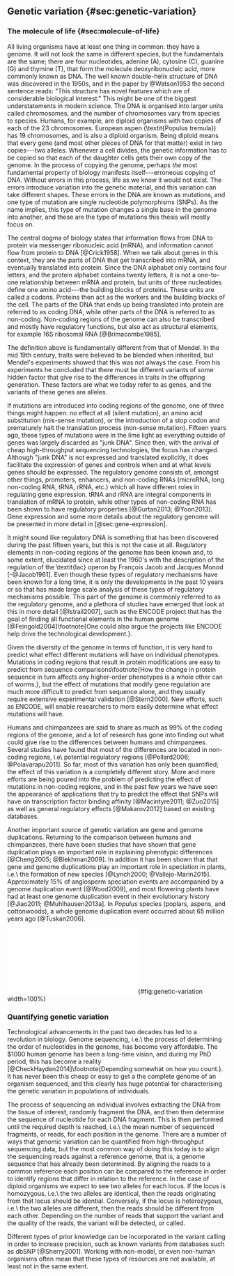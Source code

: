 ## Genetic variation {#sec:genetic-variation}

### The molecule of life {#sec:molecule-of-life}

All living organisms have at least one thing in common: they have a genome. It will not look the same in different species, but the fundamentals are the same; there are four nucleotides, adenine (A), cytosine (C), guanine (G) and thymine (T), that form the molecule deoxyribonucleic acid, more commonly known as DNA. The well known double-helix structure of DNA was discovered in the 1950s, and in the paper by @Watson1953 the second sentence reads: "This structure has novel features which are of considerable biological interest." This might be one of the biggest understatements in modern science. The DNA is organised into larger units called chromosomes, and the number of chromosomes vary from species to species. Humans, for example, are diploid organisms with two copies of each of the 23 chromosomes. European aspen (\textit{Populus tremula}) has 19 chromosomes, and is also a diploid organism. Being diploid means that every gene (and most other pieces of DNA for that matter) exist in two copies---two alleles. Whenever a cell divides, the genetic information has to be copied so that each of the daughter cells gets their own copy of the genome. In the process of copying the genome, perhaps *the* most fundamental property of biology manifests itself---erroneous copying of DNA. Without errors in this process, life as we know it would not exist. The errors introduce variation into the genetic material, and this variation can take different shapes. These errors in the DNA are known as mutations, and one type of mutation are single nucleotide polymorphisms (SNPs). As the name implies, this type of mutation changes a single base in the genome into another, and these are the type of mutations this thesis will mostly focus on.

The central dogma of biology states that information flows from DNA to protein via messenger ribonucleic acid (mRNA), and information cannot flow from protein to DNA [@Crick1958]. When we talk about genes in this context, they are the parts of DNA that get transcribed into mRNA, and eventually translated into protein. Since the DNA alphabet only contains four letters, and the protein alphabet contains twenty letters, it is not a one-to-one relationship between mRNA and protein, but units of three nucleotides define one amino acid---the building blocks of proteins. These units are called a codons. Proteins then act as the workers and the building blocks of the cell. The parts of the DNA that ends up being translated into protein are referred to as coding DNA, while other parts of the DNA is referred to as non-coding. Non-coding regions of the genome can also be transcribed and mostly have regulatory functions, but also act as structural elements, for example 16S ribosomal RNA [@Brimacombe1985].

The definition above is fundamentally different from that of Mendel. In the mid 19th century, traits were believed to be blended when inherited, but Mendel's experiments showed that this was not always the case. From his experiments he concluded that there must be different variants of some hidden factor that give rise to the differences in traits in the offspring generation. These factors are what we today refer to as genes, and the variants of these genes are alleles.

If mutations are introduced into coding regions of the genome, one of three things might happen: no effect at all (silent mutation), an amino acid substitution (mis-sense mutation), or the introduction of a stop codon and prematurely halt the translation process (non-sense mutation). Fifteen years ago, these types of mutations were in the lime light as everything outside of genes was largely discarded as "junk DNA". Since then, with the arrival of cheap high-throughput sequencing technologies, the focus has changed. Although "junk DNA" is not expressed and translated explicitly, it does facilitate the expression of genes and controls when and at what levels genes should be expressed. The regulatory genome consists of, amongst other things, promoters, enhancers, and non-coding RNAs (microRNA, long non-coding RNA, tRNA, rRNA, etc.) which all have different roles in regulating gene expression. tRNA and rRNA are integral components in translation of mRNA to protein, while other types of non-coding RNA has been shown to have regulatory properties [@Gurtan2013; @Yoon2013]. Gene expression and some more details about the regulatory genome will be presented in more detail in [@sec:gene-expression].

It might sound like regulatory DNA is something that has been discovered during the past fifteen years, but this is not the case at all. Regulatory elements in non-coding regions of the genome has been known and, to some extent, elucidated since at least the 1960's with the description of the regulation of the \textit{lac} operon by François Jacob and Jacques Monod [-@Jacob1961]. Even though these types of regulatory mechanisms have been known for a long time, it is only the developments in the past 10 years or so that has made large scale analysis of these types of regulatory mechanisms possible. This part of the genome is commonly referred to as the regulatory genome, and a plethora of studies have emerged that look at this in more detail [@Istrail2007], such as the ENCODE project that has the goal of finding all functional elements in the human genome [@Feingold2004]\footnote{One could also argue the projects like ENCODE help drive the technological development.}.

Given the diversity of the genome in terms of function, it is very hard to predict what effect different mutations will have on individual phenotypes. Mutations in coding regions that result in protein modifications are easy to predict from sequence comparisons\footnote{How the change in protein sequence in turn affects any higher-order phenotypes is a whole other can of worms.}, but the effect of mutations that modify gene regulation are much more difficult to predict from sequence alone, and they usually require extensive experimental validation [@Stern2000]. New efforts, such as ENCODE, will enable researchers to more easily determine what effect mutations will have.

Humans and chimpanzees are said to share as much as 99% of the coding regions of the genome, and a lot of research has gone into finding out what could give rise to the differences between humans and chimpanzees. Several studies have found that most of the differences are located in non-coding regions, i.e\ potential regulatory regions [@Pollard2006; @Polavarapu2011]. So far, most of this variation has only been quantified; the effect of this variation is a completely different story. More and more efforts are being poured into the problem of predicting the effect of mutations in non-coding regions, and in the past few years we have seen the appearance of applications that try to predict the effect that SNPs will have on transcription factor binding affinity [@Macintyre2011; @Zuo2015] as well as general regulatory effects [@Makarov2012] based on existing databases.

Another important source of genetic variation are gene and genome duplications. Returning to the comparison between humans and chimpanzees, there have been studies that have shown that gene duplication plays an important role in explaining phenotypic differences [@Cheng2005; @Blekhman2009]. In addition it has been shown that that gene and genome duplications play an important role in speciation in plants, i.e.\ the formation of new species [@Lynch2000; @Vallejo-Marin2015]. Approximately 15% of angiosperm speciation events are accompanied by a genome duplication event [@Wood2009], and most flowering plants have had at least one genome  duplication event in their evolutionary history [@Jiao2011; @Muhlhausen2013a]. In *Populus* species (poplars, aspens, and cottonwoods), a whole genome duplication event occurred about 65 million years ago [@Tuskan2006].

![Schematic example of genetic variation. Each of the four diploid individuals has two alleles for each locus representing intergenic sequences (blue), long-range regulatory elements (red), promoters (yellow), and genes (green). Polymorphisms where one of the alleles does not match the reference is indicated by black lines. A gene duplication is illustrated as well where individual three has a duplication of both alleles while individual four only has a duplication of one of the alleles.](figures/genetic_variation.pdf){#fig:genetic-variation width=100%}

### Quantifying genetic variation

Technological advancements in the past two decades has led to a revolution in biology. Genome sequencing, i.e.\ the process of determining the order of nucleotides in the genome, has become very affordable. The $1000 human genome has been a long-time vision, and during my PhD period, this has become a reality [@CheckHayden2014]\footnote{Depending somewhat on how you count.}. It has never been this cheap or easy to get a the complete genome of an organism sequenced, and this clearly has huge potential for characterising the genetic variation in populations of individuals.

The process of sequencing an individual involves extracting the DNA from the tissue of interest, randomly fragment the DNA, and then then determine the sequence of nucleotide for each DNA fragment. This is then performed until the required depth is reached, i.e.\ the mean number of sequenced fragments, or reads, for each position in the genome. There are a number of ways that genomic variation can be quantified from high-throughput sequencing data, but the most common way of doing this today is to align the sequencing reads against a reference genome, that is, a genome sequence that has already been determined. By aligning the reads to a common reference each position can be compared to the reference in order to identify regions that differ in relation to the reference. In the case of diploid organisms we expect to see two alleles for each locus. If the locus is homozygous, i.e.\ the two alleles are identical, then the reads originating from that locus should be idential. Conversely, if the locus is heterozygous, i.e.\ the two alleles are different, then the reads should be different from each other. Depending on the number of reads that support the variant and the quality of the reads, the variant will be detected, or called.

Different types of prior knowledge can be incorporated in the variant calling in order to increase precision, such as known variants from databases such as dbSNP [@Sherry2001]. Working with non-model, or even non-human organisms often mean that these types of resources are not available, at least not in the same extent.

<!-- Genetic variants occur with different frequencies within a population. In order to detect rare variants with reasonable statistical power, you need a correspondingly large sample size. In some parts of the literature, rare variants are believed to be the largest contributors to phenotypic variance. -->
